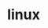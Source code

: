 ---
title: "linux"
menu:
  sidebar:
    name: linux
    identifier: linux
    parent: 系统
    weight: 10
---